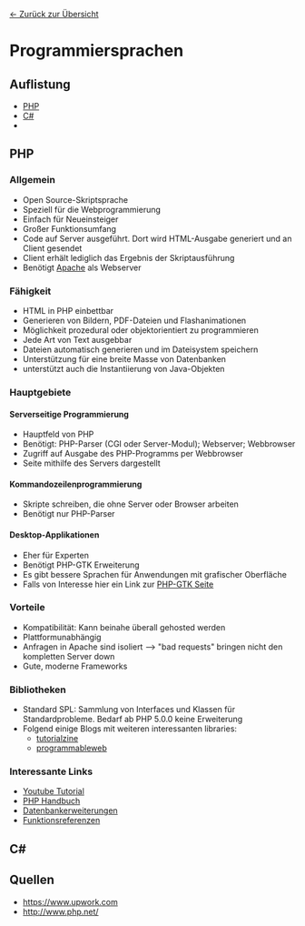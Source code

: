 [&#8592; Zurück zur Übersicht](..)

# Programmiersprachen

## Auflistung

- [PHP](#php)
- [C#](c#)
- 

## PHP 

### Allgemein

- Open Source-Skriptsprache
- Speziell für die Webprogrammierung
- Einfach für Neueinsteiger
- Großer Funktionsumfang
- Code auf Server ausgeführt. Dort wird HTML-Ausgabe generiert und an Client gesendet
- Client erhält lediglich das Ergebnis der Skriptausführung
- Benötigt [Apache](capstone-project/backend/topics/Webserver.md#Apache) als Webserver

### Fähigkeit

- HTML in PHP einbettbar
- Generieren von Bildern, PDF-Dateien und Flashanimationen
- Möglichkeit prozedural oder objektorientiert zu programmieren
- Jede Art von Text ausgebbar
- Dateien automatisch generieren und im Dateisystem speichern
- Unterstützung für eine breite Masse von Datenbanken
-  unterstützt auch die Instantiierung von Java-Objekten

### Hauptgebiete

#### Serverseitige Programmierung

- Hauptfeld von PHP
- Benötigt: PHP-Parser (CGI oder Server-Modul); Webserver; Webbrowser
- Zugriff auf Ausgabe des PHP-Programms per Webbrowser
- Seite mithilfe des Servers dargestellt

#### Kommandozeilenprogrammierung

- Skripte schreiben, die ohne Server oder Browser arbeiten
- Benötigt nur PHP-Parser

#### Desktop-Applikationen

- Eher für Experten
- Benötigt PHP-GTK Erweiterung
- Es gibt bessere Sprachen für Anwendungen mit grafischer Oberfläche
- Falls von Interesse hier ein Link zur [PHP-GTK Seite](http://gtk.php.net/)

### Vorteile

- Kompatibilität: Kann beinahe überall gehosted werden
- Plattformunabhängig
- Anfragen in Apache sind isoliert --> "bad requests" bringen nicht den kompletten Server down
- Gute, moderne Frameworks


### Bibliotheken

- Standard SPL: Sammlung von Interfaces und Klassen für Standardprobleme. Bedarf ab PHP 5.0.0 keine Erweiterung
- Folgend einige Blogs mit weiteren interessanten libraries:
  - [tutorialzine](https://tutorialzine.com/2013/02/24-cool-php-libraries-you-should-know-about)
  - [programmableweb](https://www.programmableweb.com/news/15-best-php-libraries-every-developer-should-know/analysis/2015/11/18)

### Interessante Links

- [Youtube Tutorial](https://www.youtube.com/playlist?list=PLNmsVeXQZj7rZMP1lj32Qyp4bkarvzCGm)
- [PHP Handbuch](http://php.net/manual/de/index.php)
- [Datenbankerweiterungen](http://php.net/manual/de/refs.database.php)
- [Funktionsreferenzen](http://php.net/manual/de/funcref.php)

## C#

## Quellen

- https://www.upwork.com
- http://www.php.net/

